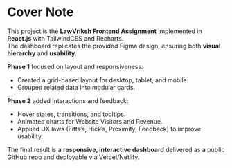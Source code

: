 # Cover Note

This project is the **LawVriksh Frontend Assignment** implemented in **React.js** with TailwindCSS and Recharts.  
The dashboard replicates the provided Figma design, ensuring both **visual hierarchy** and **usability**.

**Phase 1** focused on layout and responsiveness:  
- Created a grid-based layout for desktop, tablet, and mobile.  
- Grouped related data into modular cards.  

**Phase 2** added interactions and feedback:  
- Hover states, transitions, and tooltips.  
- Animated charts for Website Visitors and Revenue.  
- Applied UX laws (Fitts’s, Hick’s, Proximity, Feedback) to improve usability.  

The final result is a **responsive, interactive dashboard** delivered as a public GitHub repo and deployable via Vercel/Netlify.
